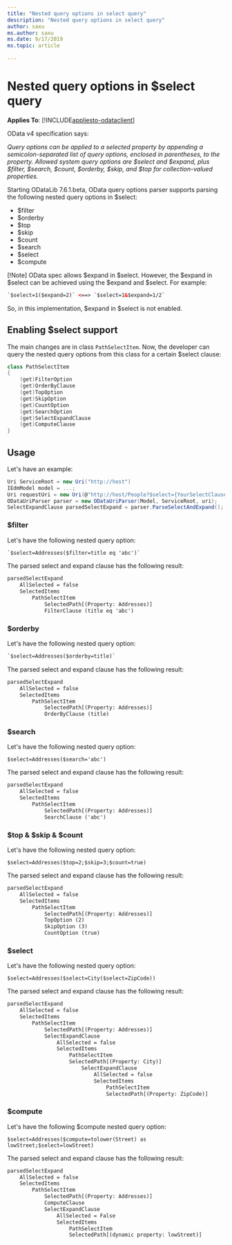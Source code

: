 ```yaml
---
title: "Nested query options in select query"
description: "Nested query options in select query"
author: saxu
ms.author: saxu
ms.date: 9/17/2019
ms.topic: article
 
---
```


# Nested query options in $select query

**Applies To**: [!INCLUDE[appliesto-odataclient](../../includes/appliesto-odatalib-v7.md)]

OData v4 specification says:

*Query options can be applied to a selected property by appending a semicolon-separated list of query options, enclosed in parentheses, to the property. Allowed system query options are $select and $expand, plus $filter, $search, $count, $orderby, $skip, and $top for collection-valued properties.*

Starting ODataLib 7.6.1.beta, OData query options parser supports parsing the following nested query options in $select:

- $filter
- $orderby
- $top
- $skip
- $count
- $search
- $select
- $compute

[!Note] OData spec allows $expand in $select. However, the $expand in $select can be achieved using the $expand and $select. For example:  

```html
`$select=1($expand=2)` <==> `$select=1&$expand=1/2`
```

So, in this implementation, $expand in $select is not enabled.

## Enabling $select support

The main changes are in class `PathSelectItem`. Now, the developer can query the nested query options from this class for a certain $select clause:

```C#
class PathSelectItem
{
    (get)FilterOption
    (get)OrderByClause
    (get)TopOption
    (get)SkipOption
    (get)CountOption
    (get)SearchOption
    (get)SelectExpandClause
    (get)ComputeClause
}
```

## Usage

Let's have an example:

```C#
Uri ServiceRoot = new Uri("http://host")
IEdmModel model = ...;
Uri requestUri = new Uri(@"http://host/People?$select={YourSelectClause}");
ODataUriParser parser = new ODataUriParser(Model, ServiceRoot, uri);
SelectExpandClause parsedSelectExpand = parser.ParseSelectAndExpand();
```

### $filter

Let's have the following nested query option:

```html
`$select=Addresses($filter=title eq 'abc')`
```

The parsed select and expand clause has the following result:

```html
parsedSelectExpand
    AllSelected = false
    SelectedItems
        PathSelectItem
            SelectedPath[(Property: Addresses)]
            FilterClause (title eq 'abc')
```

### $orderby

Let's have the following nested query option:

```html
`$select=Addresses($orderby=title)`
```

The parsed select and expand clause has the following result:

```html
parsedSelectExpand
    AllSelected = false
    SelectedItems
        PathSelectItem
            SelectedPath[(Property: Addresses)]
            OrderByClause (title)
```

### $search

Let's have the following nested query option:

`$select=Addresses($search='abc')`

The parsed select and expand clause has the following result:

```html
parsedSelectExpand
    AllSelected = false
    SelectedItems
        PathSelectItem
            SelectedPath[(Property: Addresses)]
            SearchClause ('abc')
```

### $top & $skip & $count

Let's have the following nested query option:

`$select=Addresses($top=2;$skip=3;$count=true)`

The parsed select and expand clause has the following result:

```html
parsedSelectExpand
    AllSelected = false
    SelectedItems
        PathSelectItem
            SelectedPath[(Property: Addresses)]
            TopOption (2)
            SkipOption (3)
            CountOption (true)
```

### $select

Let's have the following nested query option:

`$select=Addresses($select=City($select=ZipCode))`

The parsed select and expand clause has the following result:

```html
parsedSelectExpand
    AllSelected = false
    SelectedItems
        PathSelectItem
            SelectedPath[(Property: Addresses)]
            SelectExpandClause
                AllSelected = false
                SelectedItems
                    PathSelectItem
                    SelectedPath[(Property: City)]
                        SelectExpandClause
                            AllSelected = false
                            SelectedItems
                                PathSelectItem
                                SelectedPath[(Property: ZipCode)]
```

### $compute

Let's have the following $compute nested query option:

`$select=Addresses($compute=tolower(Street) as lowStreet;$select=lowStreet)`

The parsed select and expand clause has the following result:

```html
parsedSelectExpand
    AllSelected = false
    SelectedItems
        PathSelectItem
            SelectedPath[(Property: Addresses)]
            ComputeClause
            SelectExpandClause
                AllSelected = False
                SelectedItems
                    PathSelectItem
                    SelectedPath[(dynamic property: lowStreet)]
```
